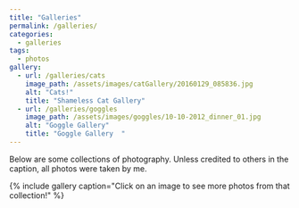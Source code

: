 ```yaml
---
title: "Galleries"
permalink: /galleries/
categories: 
  - galleries
tags:
  - photos
gallery:
  - url: /galleries/cats
    image_path: /assets/images/catGallery/20160129_085836.jpg
    alt: "Cats!"
    title: "Shameless Cat Gallery"
  - url: /galleries/goggles
    image_path: /assets/images/goggles/10-10-2012_dinner_01.jpg
    alt: "Goggle Gallery"
    title: "Goggle Gallery  "
---
```


Below are some collections of photography. Unless credited to others in the caption, all photos were taken by me. 

{% include gallery caption="Click on an image to see more photos from that collection!" %}
